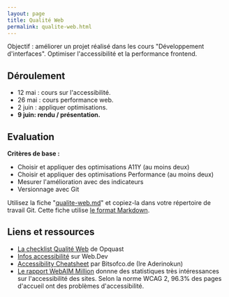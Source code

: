 ```yaml
---
layout: page
title: Qualité Web
permalink: qualite-web.html
---
```


Objectif : améliorer un projet réalisé dans les cours "Développement d'interfaces". Optimiser l'accessibilité et la performance frontend.

## Déroulement

- 12 mai : cours sur l'accessibilité.
- 26 mai : cours performance web.
- 2 juin : appliquer optimisations.
- **9 juin: rendu / présentation.**

## Evaluation

**Critères de base :**

- Choisir et appliquer des optimisations A11Y (au moins deux)
- Choisir et appliquer des optimisations Performance (au moins deux)
- Mesurer l'amélioration avec des indicateurs 
- Versionnage avec Git

Utilisez la fiche "[qualite-web.md](qualite-web.md)" et copiez-la dans votre répertoire de travail Git. Cette fiche utilise [le format Markdown](https://cours-web.ch/markdown/bases.html).

## Liens et ressources

- [La checklist Qualité Web](https://checklists.opquast.com/fr/assurance-qualite-web/) de Opquast
- [Infos accessibilité](https://web.dev/accessible/) sur Web.Dev
- [Accessibility Cheatsheet](https://bitsofco.de/the-accessibility-cheatsheet/) par Bitsofco.de (Ire Aderinokun)
- [Le rapport WebAIM Million](https://webaim.org/projects/million/) donnne des statistiques très intéressances sur l'accessibilité des sites. Selon la norme WCAG 2, 96.3% des pages d'accueil ont des problèmes d'accessibilité.